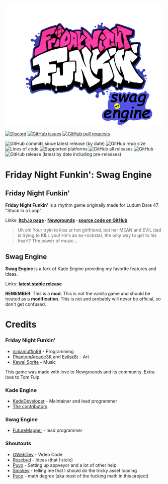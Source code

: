 
![Kade Engine logo](https://github.com/Swag-Engine/Swag-Engine/blob/master/assets/preload/images/SwagEngine.png)

[![Discord](https://img.shields.io/discord/863958082488500234?label=discord)](https://discord.gg/FSrD2NSQRY) [![GitHub issues](https://img.shields.io/github/issues/Swag-Engine/Swag-Engine)](https://github.com/Swag-Engine/Swag-Engine/issues) [![GitHub pull requests](https://img.shields.io/github/issues-pr/Swag-Engine/Swag-Engine)](https://github.com/Swag-Engine/Swag-Engine/pulls)

![GitHub commits since latest release (by date)](https://img.shields.io/github/commits-since/Swag-Engine/Swag-Engine/latest) ![GitHub repo size](https://img.shields.io/github/repo-size/Swag-Engine/Swag-Engine) ![Lines of code](https://img.shields.io/tokei/lines/github/Swag-Engine/Swag-Engine) ![Supported platforms](https://img.shields.io/badge/supported%20platforms-windows%2C%20macOS%2C%20linux%2C%20html5-blue) ![GitHub all releases](https://img.shields.io/github/downloads/Swag-Engine/Swag-Engine/total) ![GitHub](https://img.shields.io/github/license/Swag-Engine/Swag-Engine) ![GitHub release (latest by date including pre-releases)](https://img.shields.io/github/v/release/Swag-Engine/Swag-Engine?include_prereleases&label=latest%20version) 

# Friday Night Funkin': Swag Engine
## Friday Night Funkin'
**Friday Night Funkin'** is a rhythm game originally made for Ludum Dare 47 "Stuck In a Loop".

Links: **[itch.io page](https://ninja-muffin24.itch.io/funkin) ⋅ [Newgrounds](https://www.newgrounds.com/portal/view/770371) ⋅ [source code on GitHub](https://github.com/ninjamuffin99/Funkin)**
> Uh oh! Your tryin to kiss ur hot girlfriend, but her MEAN and EVIL dad is trying to KILL you! He's an ex-rockstar, the only way to get to his heart? The power of music... 

## Swag Engine
**Swag Engine** is a fork of Kade Engine providing my favorite features and ideas.

Links: **[latest stable release](https://github.com/Swag-Engine/Swag-Engine/releases/latest)**

**REMEMBER**: This is a **mod**. This is not the vanilla game and should be treated as a **modification**. This is not and probably will never be official, so don't get confused.

# Credits
### Friday Night Funkin'
 - [ninjamuffin99](https://twitter.com/ninja_muffin99) - Programming
 - [PhantomArcade3K](https://twitter.com/phantomarcade3k) and [Evilsk8r](https://twitter.com/evilsk8r) - Art
 - [Kawai Sprite](https://twitter.com/kawaisprite) - Music

This game was made with love to Newgrounds and its community. Extra love to Tom Fulp.
### Kade Engine
- [KadeDeveloper](https://twitter.com/KadeDeveloper) - Maintainer and lead programmer
- [The contributors](https://github.com/Swag-Engine/Swag-Engine/graphs/contributors)

### Swag Engine
- [FutureMapper](https://twitter.com/AndShibe) - lead programmer


### Shoutouts
- [GWebDev](https://github.com/GrowtopiaFli) - Video Code
- [Rozebud](https://github.com/ThatRozebudDude) - Ideas (that I stole)
- [Puyo](https://github.com/puyoxyz) - Setting up appveyor and a lot of other help
- [Smokey](https://github.com/Smokey555) - telling me that I should do the tricky asset loading
- [Poco](https://github.com/poco0317) - math degree (aka most of the fucking math in this project)
